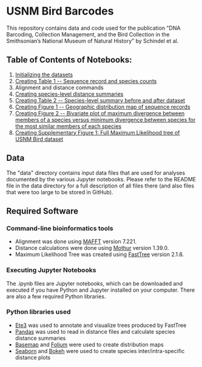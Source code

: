 # USNM Bird Barcodes

This repository contains data and code used for the publication "DNA Barcoding, Collection Management, and the Bird Collection in the Smithsonian’s National Museum of Natural History" by Schindel et al.

## Table of Contents of Notebooks:
1. [Initializing the datasets](http://nbviewer.jupyter.org/github/MikeTrizna/USNMBirdDNABarcoding2017/blob/master/Initializing%20the%20datasets.ipynb)
2. [Creating Table 1 -- Sequence record and species counts](http://nbviewer.jupyter.org/github/MikeTrizna/USNMBirdDNABarcoding2017/blob/master/Creating%20Table%201%20--%20Sequence%20record%20and%20species%20counts.ipynb)
3. Alignment and distance commands
4. [Creating species-level distance summaries](http://nbviewer.jupyter.org/github/MikeTrizna/USNMBirdDNABarcoding2017/blob/master/Creating%20species-level%20distance%20summaries.ipynb)
5. [Creating Table 2 -- Species-level summary before and after dataset](http://nbviewer.jupyter.org/github/MikeTrizna/USNMBirdDNABarcoding2017/blob/master/Creating%20Table%202%20--%20Species-level%20summary%20before%20and%20after%20dataset.ipynb)
6. [Creating Figure 1 -- Geographic distribution map of sequence records](http://nbviewer.jupyter.org/github/MikeTrizna/Creating%20Figure%201%20--%20Geographic%20distribution%20map%20of%20sequence%20records.ipynb)
7. [Creating Figure 2 -- Bivariate plot of maximum divergence between members of a species versus minimum divergence between species for the most similar members of each species](http://nbviewer.jupyter.org/github/MikeTrizna/USNMBirdDNABarcoding2017/blob/master/Creating%20Figure%202%20--%20Bivariate%20plot.ipynb)
8. [Creating Supplementary Figure 1: Full Maximum Likelihood tree of USNM Bird dataset](http://nbviewer.jupyter.org/github/MikeTrizna/USNMBirdDNABarcoding2017/blob/master/Creating%20Supplementary%20Figure%201.ipynb)

## Data
The "data" directory contains input data files that are used for analyses documented by the various Jupyter notebooks. Please refer to the README file in the data directory for a full description of all files there (and also files that were too large to be stored in GitHub).

## Required Software
### Command-line bioinformatics tools
* Alignment was done using [MAFFT](http://mafft.cbrc.jp/alignment/software/) version 7.221.
* Distance calculations were done using [Mothur](https://www.mothur.org/) version 1.39.0.
* Maximum Likelihood Tree was created using [FastTree](http://www.microbesonline.org/fasttree/) version 2.1.8.

### Executing Jupyter Notebooks
The .ipynb files are Jupyter notebooks, which can be downloaded and executed if you have Python and Jupyter installed on your computer. There are also a few required Python libraries.

### Python libraries used
* [Ete3](http://etetoolkit.org/) was used to annotate and visualize trees produced by FastTree
* [Pandas](http://pandas.pydata.org/) was used to read in distance files and calculate species distance summaries
* [Basemap](https://matplotlib.org/basemap/) and [Folium](https://github.com/python-visualization/folium) were used to create distribution maps
* [Seaborn](https://seaborn.pydata.org/) and [Bokeh](http://bokeh.pydata.org) were used to create species inter/intra-specific distance plots
